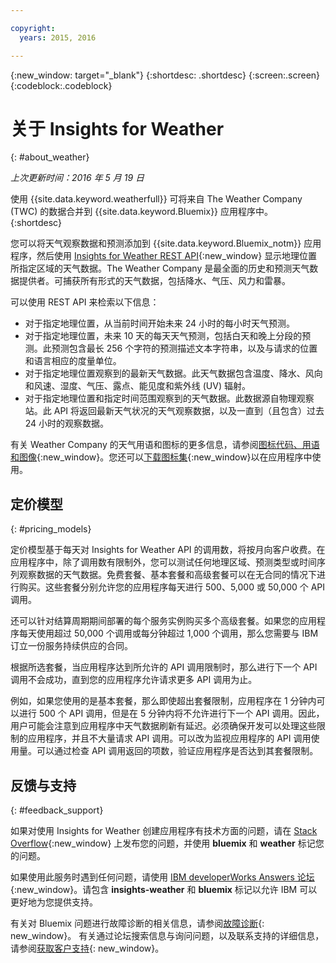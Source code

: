 ```yaml
---

copyright:
  years: 2015, 2016

---
```


{:new_window: target="_blank"}
{:shortdesc: .shortdesc}
{:screen:.screen}
{:codeblock:.codeblock}

# 关于 Insights for Weather
{: #about_weather}

*上次更新时间：2016 年 5 月 19 日*

使用 {{site.data.keyword.weatherfull}} 可将来自 The Weather Company (TWC) 的数据合并到 {{site.data.keyword.Bluemix}} 应用程序中。
{:shortdesc}

您可以将天气观察数据和预测添加到 {{site.data.keyword.Bluemix_notm}} 应用程序，然后使用 [Insights for Weather REST API](https://twcservice.{APPDomain}/rest-api-deprecated/){:new_window} 显示地理位置所指定区域的天气数据。The Weather Company 是最全面的历史和预测天气数据提供者。可捕获所有形式的天气数据，包括降水、气压、风力和雷暴。

可以使用 REST API 来检索以下信息：

* 对于指定地理位置，从当前时间开始未来 24 小时的每小时天气预测。
* 对于指定地理位置，未来 10 天的每天天气预测，包括白天和晚上分段的预测。此预测包含最长 256 个字符的预测描述文本字符串，以及与请求的位置和语言相应的度量单位。
* 对于指定地理位置观察到的最新天气数据。此天气数据包含温度、降水、风向和风速、湿度、气压、露点、能见度和紫外线 (UV) 辐射。
* 对于指定地理位置和指定时间范围观察到的天气数据。此数据源自物理观察站。此 API 将返回最新天气状况的天气观察数据，以及一直到（且包含）过去 24 小时的观察数据。

有关 Weather Company 的天气用语和图标的更多信息，请参阅[图标代码、用语和图像](https://docs.google.com/document/d/1MZwWYqki8Ee-V7c7InBuA5CDVkjb3XJgpc39hI9FsI0/edit?pli=1){:new_window}。您还可以[下载图标集](https://twcdocs.mybluemix.net/download/weatherinsightsicons.zip){:new_window}以在应用程序中使用。

## 定价模型
{: #pricing_models}

定价模型基于每天对 Insights for Weather API 的调用数，将按月向客户收费。在应用程序中，除了调用数有限制外，您可以测试任何地理区域、预测类型或时间序列观察数据的天气数据。免费套餐、基本套餐和高级套餐可以在无合同的情况下进行购买。这些套餐分别允许您的应用程序每天进行 500、5,000 或 50,000 个 API 调用。

还可以针对结算周期期间部署的每个服务实例购买多个高级套餐。如果您的应用程序每天使用超过 50,000 个调用或每分钟超过 1,000 个调用，那么您需要与 IBM 订立一份服务持续供应的合同。

根据所选套餐，当应用程序达到所允许的 API 调用限制时，那么进行下一个 API 调用不会成功，直到您的应用程序允许请求更多 API 调用为止。

例如，如果您使用的是基本套餐，那么即使超出套餐限制，应用程序在 1 分钟内可以进行 500 个 API 调用，但是在 5 分钟内将不允许进行下一个 API 调用。因此，用户可能会注意到应用程序中天气数据刷新有延迟。必须确保开发可以处理这些限制的应用程序，并且不大量请求 API 调用。可以改为监视应用程序的 API 调用使用量。可以通过检查 API 调用返回的项数，验证应用程序是否达到其套餐限制。

## 反馈与支持
{: #feedback_support}

如果对使用 Insights for Weather 创建应用程序有技术方面的问题，请在 [Stack Overflow](http://stackoverflow.com/search?q=weather+bluemix){:new_window} 上发布您的问题，并使用 **bluemix** 和 **weather** 标记您的问题。

如果使用此服务时遇到任何问题，请使用 [IBM developerWorks Answers 论坛](https://developer.ibm.com/answers/topics/insights-weather/?smartspace=bluemix){:new_window}。请包含 **insights-weather** 和 **bluemix** 标记以允许 IBM 可以更好地为您提供支持。

有关对 Bluemix 问题进行故障诊断的相关信息，请参阅[故障诊断](https://console.{DomainName}/docs/troubleshoot/troubleshoot.html){: new_window}。
有关通过论坛搜索信息与询问问题，以及联系支持的详细信息，请参阅[获取客户支持](https://console.{DomainName}/docs/support/index.html#getting-customer-support){: new_window}。
